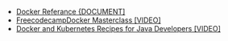 * <a href="https://docs.docker.com/reference/">Docker Referance {DOCUMENT] </a>
* <a href="https://www.youtube.com/watch?v=fqMOX6JJhGo"> FreecodecampDocker Masterclass [VIDEO] </a>
* <a href="https://www.youtube.com/watch?v=aSATsLG59Zs&t=1432s">Docker and Kubernetes Recipes for Java Developers [VIDEO]
 </a>

